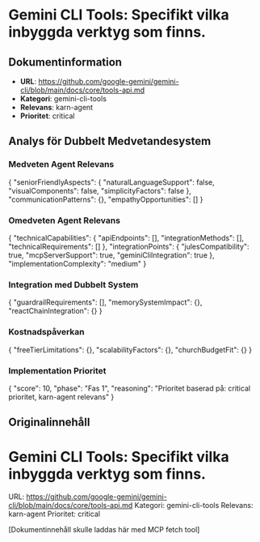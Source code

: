 # Gemini CLI Tools: Specifikt vilka inbyggda verktyg som finns.

## Dokumentinformation
- **URL**: https://github.com/google-gemini/gemini-cli/blob/main/docs/core/tools-api.md
- **Kategori**: gemini-cli-tools
- **Relevans**: karn-agent
- **Prioritet**: critical

## Analys för Dubbelt Medvetandesystem

### Medveten Agent Relevans
{
  "seniorFriendlyAspects": {
    "naturalLanguageSupport": false,
    "visualComponents": false,
    "simplicityFactors": false
  },
  "communicationPatterns": {},
  "empathyOpportunities": []
}

### Omedveten Agent Relevans
{
  "technicalCapabilities": {
    "apiEndpoints": [],
    "integrationMethods": [],
    "technicalRequirements": []
  },
  "integrationPoints": {
    "julesCompatibility": true,
    "mcpServerSupport": true,
    "geminiCliIntegration": true
  },
  "implementationComplexity": "medium"
}

### Integration med Dubbelt System
{
  "guardrailRequirements": [],
  "memorySystemImpact": {},
  "reactChainIntegration": {}
}

### Kostnadspåverkan
{
  "freeTierLimitations": {},
  "scalabilityFactors": {},
  "churchBudgetFit": {}
}

### Implementation Prioritet
{
  "score": 10,
  "phase": "Fas 1",
  "reasoning": "Prioritet baserad på: critical prioritet, karn-agent relevans"
}

## Originalinnehåll
# Gemini CLI Tools: Specifikt vilka inbyggda verktyg som finns.
    
URL: https://github.com/google-gemini/gemini-cli/blob/main/docs/core/tools-api.md
Kategori: gemini-cli-tools
Relevans: karn-agent
Prioritet: critical

[Dokumentinnehåll skulle laddas här med MCP fetch tool]

